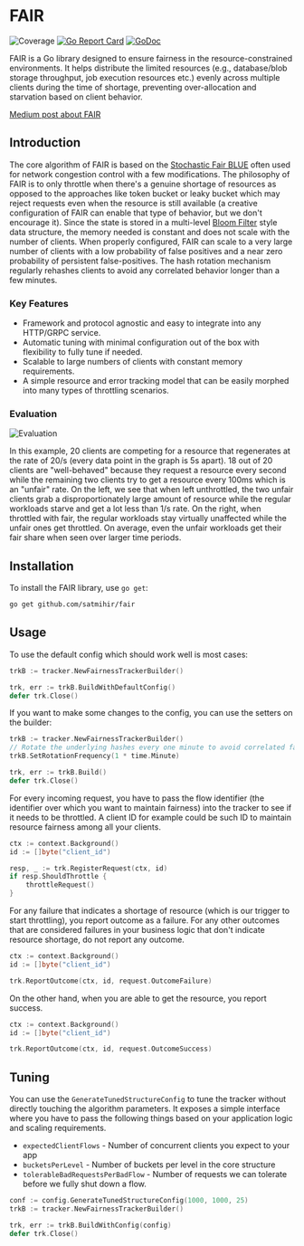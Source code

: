 # FAIR
![Coverage](https://img.shields.io/badge/Coverage-92.7%25-brightgreen)
[![Go Report Card](https://goreportcard.com/badge/github.com/satmihir/fair)](https://goreportcard.com/report/github.com/satmihir/fair)
[![GoDoc](https://godoc.org/github.com/satmihir/fair?status.svg)](https://godoc.org/github.com/satmihir/fair)

FAIR is a Go library designed to ensure fairness in the resource-constrained environments. It helps distribute the limited resources (e.g., database/blob storage throughput, job execution resources etc.) evenly across multiple clients during the time of shortage, preventing over-allocation and starvation based on client behavior.

[Medium post about FAIR](https://medium.com/p/8c3a54ecee35)

## Introduction

The core algorithm of FAIR is based on the [Stochastic Fair BLUE](https://rtcl.eecs.umich.edu/rtclweb/assets/publications/2001/feng2001fair.pdf) often used for network congestion control with a few modifications. The philosophy of FAIR is to only throttle when there's a genuine shortage of resources as opposed to the approaches like token bucket or leaky bucket which may reject requests even when the resource is still available (a creative configuration of FAIR can enable that type of behavior, but we don't encourage it). Since the state is stored in a multi-level [Bloom Filter](https://medium.com/p/e25942ab6093) style data structure, the memory needed is constant and does not scale with the number of clients. When properly configured, FAIR can scale to a very large number of clients with a low probability of false positives and a near zero probability of persistent false-positives. The hash rotation mechanism regularly rehashes clients to avoid any correlated behavior longer than a few minutes.

### Key Features

- Framework and protocol agnostic and easy to integrate into any HTTP/GRPC service.
- Automatic tuning with minimal configuration out of the box with flexibility to fully tune if needed.
- Scalable to large numbers of clients with constant memory requirements.
- A simple resource and error tracking model that can be easily morphed into many types of throttling scenarios.

### Evaluation

![Evaluation](eval.png)

In this example, 20 clients are competing for a resource that regenerates at the rate of 20/s (every data point in the graph is 5s apart). 18 out of 20 clients are "well-behaved" because they request a resource every second while the remaining two clients try to get a resource every 100ms which is an "unfair" rate. On the left, we see that when left unthrottled, the two unfair clients grab a disproportionately large amount of resource while the regular workloads starve and get a lot less than 1/s rate. On the right, when throttled with fair, the regular workloads stay virtually unaffected while the unfair ones get throttled. On average, even the unfair workloads get their fair share when seen over larger time periods.

## Installation

To install the FAIR library, use `go get`:

```bash
go get github.com/satmihir/fair
```

## Usage

To use the default config which should work well is most cases:

```go
trkB := tracker.NewFairnessTrackerBuilder()

trk, err := trkB.BuildWithDefaultConfig()
defer trk.Close()
```

If you want to make some changes to the config, you can use the setters on the builder:

```go
trkB := tracker.NewFairnessTrackerBuilder()
// Rotate the underlying hashes every one minute to avoid correlated false positives
trkB.SetRotationFrequency(1 * time.Minute)

trk, err := trkB.Build()
defer trk.Close()
```

For every incoming request, you have to pass the flow identifier (the identifier over which you want to maintain fairness) into the tracker to see if it needs to be throttled. A client ID for example could be such ID to maintain resource fairness among all your clients.

```go
ctx := context.Background()
id := []byte("client_id")

resp, _ := trk.RegisterRequest(ctx, id)
if resp.ShouldThrottle {
    throttleRequest()
}
```

For any failure that indicates a shortage of resource (which is our trigger to start throttling), you report outcome as a failure. For any other outcomes that are considered failures in your business logic that don't indicate resource shortage, do not report any outcome.

```go
ctx := context.Background()
id := []byte("client_id")

trk.ReportOutcome(ctx, id, request.OutcomeFailure)
```

On the other hand, when you are able to get the resource, you report success.

```go
ctx := context.Background()
id := []byte("client_id")

trk.ReportOutcome(ctx, id, request.OutcomeSuccess)
```

## Tuning

You can use the `GenerateTunedStructureConfig` to tune the tracker without directly touching the algorithm parameters. It exposes a simple interface where you have to pass the following things based on your application logic and scaling requirements.
- `expectedClientFlows` - Number of concurrent clients you expect to your app
- `bucketsPerLevel` - Number of buckets per level in the core structure
- `tolerableBadRequestsPerBadFlow` - Number of requests we can tolerate before we fully shut down a flow.

```go
conf := config.GenerateTunedStructureConfig(1000, 1000, 25)
trkB := tracker.NewFairnessTrackerBuilder()

trk, err := trkB.BuildWithConfig(config)
defer trk.Close()
```
